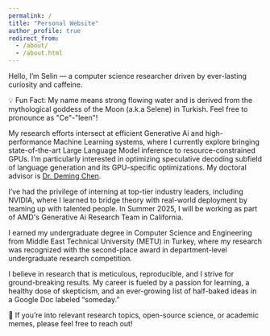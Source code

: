 ```yaml
---
permalink: /
title: "Personal Website"
author_profile: true
redirect_from: 
  - /about/
  - /about.html
---
```


Hello, I’m Selin — a computer science researcher driven by ever-lasting curiosity and caffeine.

💡 Fun Fact: My name means strong flowing water and is derived from the mythological goddess of the Moon (a.k.a Selene) in Turkish. Feel free to pronounce as "Ce"-"leen"!

My research efforts intersect at efficient Generative Ai and high-performance Machine Learning systems, where I currently explore bringing state-of-the-art Large Language Model inference to resource-constrained GPUs. I’m particularly interested in optimizing speculative decoding subfield of language generation and its GPU-specific optimizations. My doctoral advisor is [Dr. Deming Chen](https://dchen.ece.illinois.edu/). 

I’ve had the privilege of interning at top-tier industry leaders, including NVIDIA, where I learned to bridge theory with real-world deployment by teaming up with talented people. In Summer 2025, I will be working as part of AMD's Generative Ai Research Team in California.

I earned my undergraduate degree in Computer Science and Engineering from Middle East Technical University (METU) in Turkey, where my research was recognized with the second-place award in department-level undergraduate research competition.

I believe in research that is meticulous, reproducible, and I strive for ground-breaking results. My career is fueled by a passion for learning, a healthy dose of skepticism, and an ever-growing list of half-baked ideas in a Google Doc labeled “someday.”

📩 If you’re into relevant research topics, open-source science, or academic memes, please feel free to reach out!


